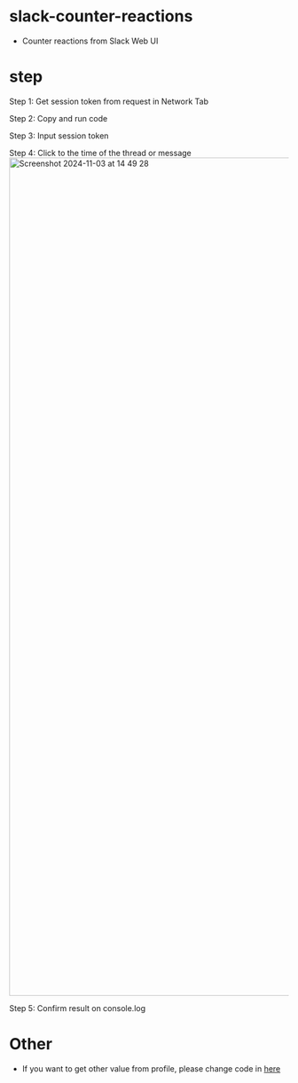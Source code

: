 # slack-counter-reactions
- Counter reactions from Slack Web UI
  
# step
Step 1: Get session token from request in Network Tab

Step 2: Copy and run code

Step 3: Input session token

Step 4: Click to the time of the thread or message
<img width="1512" alt="Screenshot 2024-11-03 at 14 49 28" src="https://github.com/user-attachments/assets/d4d81899-698a-4283-93c7-465e1f82b8ee">

Step 5: Confirm result on console.log


# Other
- If you want to get other value from profile, please change code in [here](https://github.com/duchungbmtd/slack-counter-reactions/blob/845c5f857ec9c5502146ed08fde9f89ffce24451/main.js#L47)

